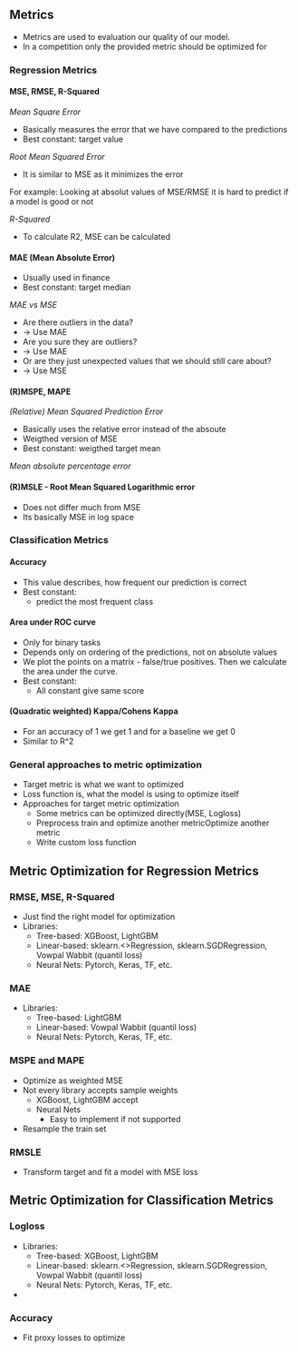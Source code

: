 ## Metrics

* Metrics are used to evaluation our quality of our model.
* In a competition only the provided metric should be optimized for

### Regression Metrics

#### MSE, RMSE, R-Squared

*Mean Square Error*
* Basically measures the error that we have compared to the predictions
* Best constant: target value

*Root Mean Squared Error*
* It is similar to MSE as it minimizes the error

For example: Looking at absolut values of MSE/RMSE it is hard to predict if a model is good or not

*R-Squared*
* To calculate R2, MSE can be calculated

#### MAE (Mean Absolute Error)

* Usually used in finance
* Best constant: target median

*MAE vs MSE*
* Are there outliers in the data?
* -> Use MAE
* Are you sure they are outliers?
* -> Use MAE
* Or are they just unexpected values that we should still care about?
* -> Use MSE

#### (R)MSPE, MAPE

*(Relative) Mean Squared Prediction Error*
* Basically uses the relative error instead of the absoute
* Weigthed version of MSE
* Best constant: weigthed target mean

*Mean absolute percentage error*

#### (R)MSLE - Root Mean Squared Logarithmic error
* Does not differ much from MSE
* Its basically MSE in log space

 
### Classification Metrics

#### Accuracy
* This value describes, how frequent our prediction is correct
* Best constant: 
  * predict the most frequent class

#### Area under ROC curve
* Only for binary tasks
* Depends only on ordering of the predictions, not on absolute values
* We plot the points on a matrix - false/true positives. Then we calculate the area under the curve. 
* Best constant:
  * All constant give same score

#### (Quadratic weighted) Kappa/Cohens Kappa
* For an accuracy of 1 we get 1 and for a baseline we get 0
* Similar to R^2

### General approaches to metric optimization
* Target metric is what we want to optimized
* Loss function is, what the model is using to optimize itself
* Approaches for target metric optimization
  * Some metrics can be optimized directly(MSE, Logloss)
  * Preprocess train and optimize another metricOptimize another metric
  * Write custom loss function

## Metric Optimization for Regression Metrics

### RMSE, MSE, R-Squared
* Just find the right model for optimization
* Libraries:
  * Tree-based: XGBoost, LightGBM
  * Linear-based: sklearn.<>Regression, sklearn.SGDRegression, Vowpal Wabbit (quantil loss)
  * Neural Nets: Pytorch, Keras, TF, etc.

### MAE
* Libraries:
  * Tree-based: LightGBM
  * Linear-based: Vowpal Wabbit (quantil loss)
  * Neural Nets: Pytorch, Keras, TF, etc.

### MSPE and MAPE
* Optimize as weighted MSE
* Not every library accepts sample weights
  * XGBoost, LightGBM accept
  * Neural Nets
    * Easy to implement if not supported
* Resample the train set

### RMSLE
* Transform target and fit a model with MSE loss  
  

## Metric Optimization for Classification Metrics

### Logloss
* Libraries:
  * Tree-based: XGBoost, LightGBM
  * Linear-based: sklearn.<>Regression, sklearn.SGDRegression, Vowpal Wabbit (quantil loss)
  * Neural Nets: Pytorch, Keras, TF, etc.
* 
  
### Accuracy
* Fit proxy losses to optimize